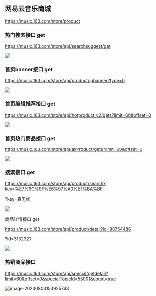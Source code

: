 ## 网易云音乐商城

https://music.163.com/store/product



### 热门搜索接口 get

https://music.163.com/store/api/searchsuggest/get

![](https://img.simimi.cn/img/posts/202308031527599.png)



### 首页banner接口 get

https://music.163.com/store/api/product/ipbanner?type=0

![](https://img.simimi.cn/img/posts/202308031529275.png)



### 首页编辑推荐接口 get

https://music.163.com/store/api/hotproduct_v2/gets?limit=60&offset=0

![](https://img.simimi.cn/img/posts/202308031529044.png)



### 首页热门商品接口 get

https://music.163.com/store/api/allProduct/gets?limit=60&offset=0

![](https://img.simimi.cn/img/posts/202308031530531.png)



### 搜索接口 get 

https://music.163.com/store/api/product/search?key=%E7%9C%9F%E6%97%A0%E7%BA%BF

?key=真无线

![](https://img.simimi.cn/img/posts/202308031533117.png)

商品详情接口 get

https://music.163.com/store/api/product/detail?id=88754486

?id=3132321

![](https://img.simimi.cn/img/posts/202308031533934.png)



### 热销商品接口

https://music.163.com/store/api/special/getdetail?limit=60&offset=0&specialTopicId=55001&count=true

![image-20230803153925743](C:\Users\h\AppData\Roaming\Typora\typora-user-images\image-20230803153925743.png)